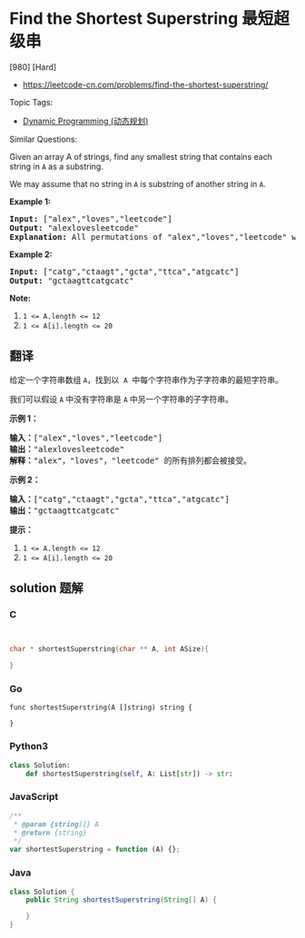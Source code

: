 # Find the Shortest Superstring 最短超级串

[980] [Hard]

- https://leetcode-cn.com/problems/find-the-shortest-superstring/

Topic Tags:

- [Dynamic Programming (动态规划)](https://leetcode-cn.com/tag/dynamic-programming/)

Similar Questions:

Given an array A of strings, find any smallest string that contains each string in `A` as a substring.

We may assume that no string in `A` is substring of another string in `A`.

**Example 1:**

<pre><strong>Input: </strong><span id="example-input-1-1">["alex","loves","leetcode"]</span>
<strong>Output: </strong><span id="example-output-1">"alexlovesleetcode"</span>
<strong>Explanation: </strong>All permutations of "alex","loves","leetcode" would also be accepted.
</pre>

**Example 2:**

<pre><strong>Input: </strong><span id="example-input-2-1">["catg","ctaagt","gcta","ttca","atgcatc"]</span>
<strong>Output: </strong><span id="example-output-2">"gctaagttcatgcatc"</span></pre>

**Note:**

1.  `1 <= A.length <= 12`
2.  `1 <= A[i].length <= 20`

## 翻译

给定一个字符串数组 `A`，找到以  `A`  中每个字符串作为子字符串的最短字符串。

我们可以假设 `A` 中没有字符串是 `A` 中另一个字符串的子字符串。

**示例 1：**

<pre><strong>输入：</strong>["alex","loves","leetcode"]
<strong>输出：</strong>"alexlovesleetcode"
<strong>解释：</strong>"alex"，"loves"，"leetcode" 的所有排列都会被接受。</pre>

**示例 2：**

<pre><strong>输入：</strong>["catg","ctaagt","gcta","ttca","atgcatc"]
<strong>输出：</strong>"gctaagttcatgcatc"</pre>

**提示：**

1.  `1 <= A.length <= 12`
2.  `1 <= A[i].length <= 20`

## solution 题解

### C

```c


char * shortestSuperstring(char ** A, int ASize){

}


```

### Go

```golang
func shortestSuperstring(A []string) string {

}
```

### Python3

```python
class Solution:
    def shortestSuperstring(self, A: List[str]) -> str:

```

### JavaScript

```javascript
/**
 * @param {string[]} A
 * @return {string}
 */
var shortestSuperstring = function (A) {};
```

### Java

```java
class Solution {
    public String shortestSuperstring(String[] A) {

    }
}
```
